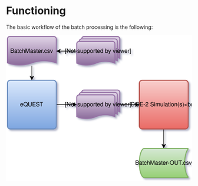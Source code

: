 # Functioning
The basic workflow of the batch processing is the following:
 
![Test](eQUEST-Batch-Processing.svg)
